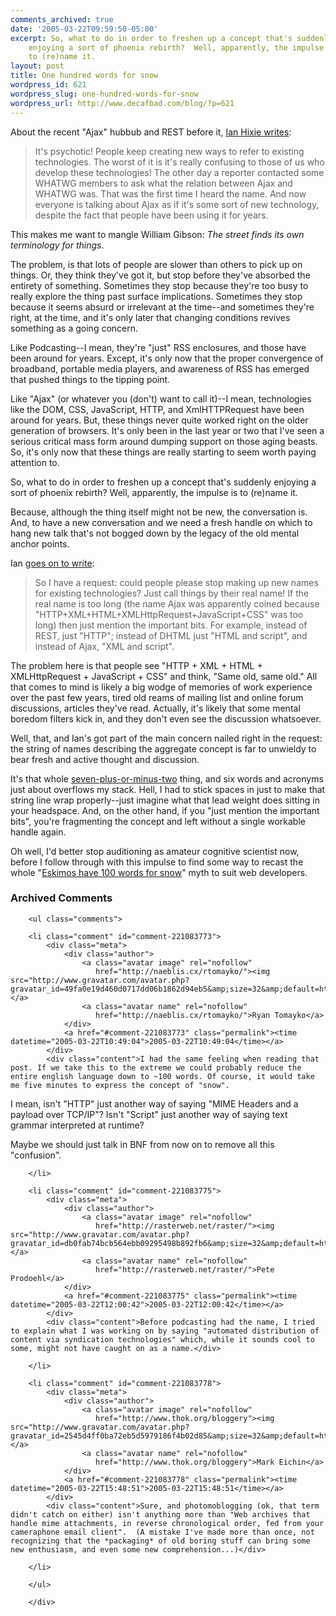 ```yaml
---
comments_archived: true
date: '2005-03-22T09:59:50-05:00'
excerpt: So, what to do in order to freshen up a concept that's suddenly
    enjoying a sort of phoenix rebirth?  Well, apparently, the impulse is
    to (re)name it.
layout: post
title: One hundred words for snow
wordpress_id: 621
wordpress_slug: one-hundred-words-for-snow
wordpress_url: http://www.decafbad.com/blog/?p=621
---
```

About the recent "Ajax" hubbub and REST before it, [Ian Hixie writes][hix]:

  > It's psychotic! People keep creating new ways to refer to existing technologies. The worst of it is it's really confusing to those of us who develop these technologies! The other day a reporter contacted some WHATWG members to ask what the relation between Ajax and WHATWG was. That was the first time I heard the name. And now everyone is talking about Ajax as if it's some sort of new technology, despite the fact that people have been using it for years.

  This makes me want to mangle William Gibson:  *The street finds its own terminology for things*.

  The problem, is that lots of people are slower than others to pick up on things.  Or, they think they've got it, but stop before they've absorbed the entirety of something.    Sometimes they stop because they're too busy to really explore the thing past surface implications.  Sometimes they stop because it seems absurd or irrelevant at the time--and sometimes they're right, at the time, and it's only later that changing conditions revives something as a going concern.
  
  Like Podcasting--I mean, they're "just" RSS enclosures, and those have been around for years.  Except, it's only now that the proper convergence of broadband, portable media players, and awareness of RSS has emerged that pushed things to the tipping point.  

  Like "Ajax" (or whatever you (don't) want to call it)--I mean, technologies like the DOM, CSS, JavaScript, HTTP, and XmlHTTPRequest have been around for years.  But, these things never quite worked right on the older generation of browsers.  It's only been in the last year or two that I've seen a serious critical mass form around dumping support on those aging beasts.  So, it's only now that these things are really starting to seem worth paying attention to.
  
  So, what to do in order to freshen up a concept that's suddenly enjoying a sort of phoenix rebirth?  Well, apparently, the impulse is to (re)name it.  
  
  Because, although the thing itself might not be new, the conversation is.  And, to have a new conversation and we need a fresh handle on which to hang new talk that's not bogged down by the legacy of the old mental anchor points.
  
  Ian [goes on to write][hix]:
  
  > So I have a request: could people please stop making up new names for existing technologies? Just call things by their real name! If the real name is too long (the name Ajax was apparently coined because "HTTP+XML+HTML+XMLHttpRequest+JavaScript+CSS" was too long) then just mention the important bits. For example, instead of REST, just "HTTP"; instead of DHTML just "HTML and script", and instead of Ajax, "XML and script".
  
  The problem here is that people see "HTTP + XML + HTML + XMLHttpRequest + JavaScript + CSS" and think, "Same old, same old."  All that comes to mind is likely a big wodge of memories of work experience over the past few years, tired old reams of mailing list and online forum discussions, articles they've read.  Actually, it's likely that some mental boredom filters kick in, and they don't even see the discussion whatsoever.
  
  Well, that, and Ian's got part of the main concern nailed right in the request: the string of names describing the aggregate concept is far to unwieldy to bear fresh and active thought and discussion.  
  
  It's that whole [seven-plus-or-minus-two][seven] thing, and six words and acronyms just about overflows my stack.  Hell, I had to stick spaces in just to make that string line wrap properly--just imagine what that lead weight does sitting in your headspace.  And, on the other hand, if you "just mention the important bits", you're fragmenting the concept and left without a single workable handle again.
  
  [seven]:http://www.well.com/user/smalin/miller.html
  
  Oh well, I'd better stop auditioning as amateur cognitive scientist now, before I follow through with this impulse to find some way to recast the whole "[Eskimos have 100 words for snow][eskimos]" myth to suit web developers.
  
   [eskimos]:http://www.public.iastate.edu/~honeyl/derrida/eskimos.html
    
   [hix]:http://ln.hixie.ch/?start=1111339822&#38;count=1

<div id="comments" class="comments archived-comments">
            <h3>Archived Comments</h3>
            
        <ul class="comments">
            
        <li class="comment" id="comment-221083773">
            <div class="meta">
                <div class="author">
                    <a class="avatar image" rel="nofollow" 
                       href="http://naeblis.cx/rtomayko/"><img src="http://www.gravatar.com/avatar.php?gravatar_id=49fa0e19d460d0717dd06b1862d94eb5&amp;size=32&amp;default=http://mediacdn.disqus.com/1320279820/images/noavatar32.png"/></a>
                    <a class="avatar name" rel="nofollow" 
                       href="http://naeblis.cx/rtomayko/">Ryan Tomayko</a>
                </div>
                <a href="#comment-221083773" class="permalink"><time datetime="2005-03-22T10:49:04">2005-03-22T10:49:04</time></a>
            </div>
            <div class="content">I had the same feeling when reading that post. If we take this to the extreme we could probably reduce the entire english language down to ~100 words. Of course, it would take me five minutes to express the concept of "snow".

I mean, isn't "HTTP" just another way of saying "MIME Headers and a payload over TCP/IP"? Isn't "Script" just another way of saying text grammar interpreted at runtime?

Maybe we should just talk in BNF from now on to remove all this "confusion".</div>
            
        </li>
    
        <li class="comment" id="comment-221083775">
            <div class="meta">
                <div class="author">
                    <a class="avatar image" rel="nofollow" 
                       href="http://rasterweb.net/raster/"><img src="http://www.gravatar.com/avatar.php?gravatar_id=db0fab74bcb564ebb09295498b892fb6&amp;size=32&amp;default=http://mediacdn.disqus.com/1320279820/images/noavatar32.png"/></a>
                    <a class="avatar name" rel="nofollow" 
                       href="http://rasterweb.net/raster/">Pete Prodoehl</a>
                </div>
                <a href="#comment-221083775" class="permalink"><time datetime="2005-03-22T12:00:42">2005-03-22T12:00:42</time></a>
            </div>
            <div class="content">Before podcasting had the name, I tried to explain what I was working on by saying "automated distribution of content via syndication technologies" which, while it sounds cool to some, might not have caught on as a name.</div>
            
        </li>
    
        <li class="comment" id="comment-221083778">
            <div class="meta">
                <div class="author">
                    <a class="avatar image" rel="nofollow" 
                       href="http://www.thok.org/bloggery"><img src="http://www.gravatar.com/avatar.php?gravatar_id=2545d4ff0ba72eb5d5979186f4b02d85&amp;size=32&amp;default=http://mediacdn.disqus.com/1320279820/images/noavatar32.png"/></a>
                    <a class="avatar name" rel="nofollow" 
                       href="http://www.thok.org/bloggery">Mark Eichin</a>
                </div>
                <a href="#comment-221083778" class="permalink"><time datetime="2005-03-22T15:48:51">2005-03-22T15:48:51</time></a>
            </div>
            <div class="content">Sure, and photomoblogging (ok, that term didn't catch on either) isn't anything more than "Web archives that handle mime attachments, in reverse chronological order, fed from your cameraphone email client".  (A mistake I've made more than once, not recognizing that the *packaging* of old boring stuff can bring some new enthusiasm, and even some new comprehension...)</div>
            
        </li>
    
        </ul>
    
        </div>
    